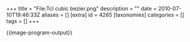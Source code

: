 +++
title = "File:Tcl cubic bezier.png"
description = ""
date = 2010-07-10T19:46:33Z
aliases = []
[extra]
id = 4265
[taxonomies]
categories = []
tags = []
+++

{{image-program-output}}
